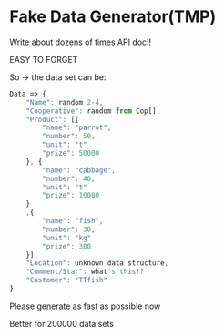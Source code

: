 # Fake Data Generator(TMP)

Write about dozens of times API doc!! 

EASY TO FORGET

So -> the data set can be: 
```javascript
Data => {
    "Name": random 2-4,
    "Cooperative": random from Cop[],
    "Product": [{
        "name": "parrot",
        "number": 50,
        "unit": "t"
        "prize": 50000
    }, {
        "name": "cabbage",
        "number": 40,
        "unit": "t"
        "prize": 10000
    }
    ,{
        "name": "fish",
        "number": 30,
        "unit": "kg"
        "prize": 300
    }], 
    "Location": unknown data structure,
    "Comment/Star": what's this!?
    "Customer": "TTfish"
}
```
Please generate as fast as possible now

Better for 200000 data sets